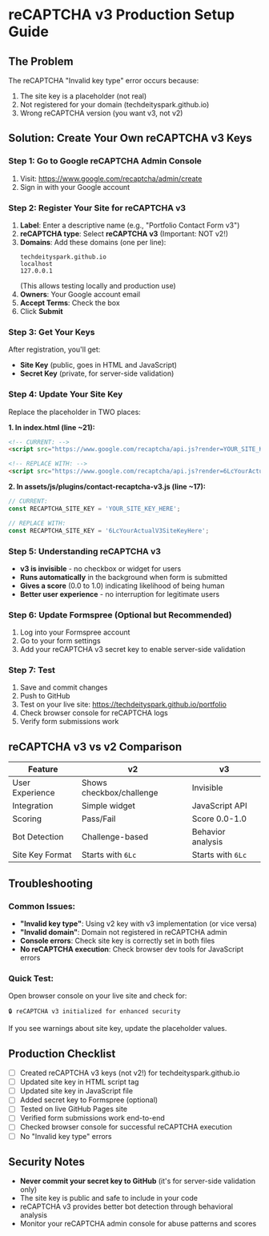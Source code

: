 # reCAPTCHA v3 Production Setup Guide

## The Problem
The reCAPTCHA "Invalid key type" error occurs because:
1. The site key is a placeholder (not real)
2. Not registered for your domain (techdeityspark.github.io)
3. Wrong reCAPTCHA version (you want v3, not v2)

## Solution: Create Your Own reCAPTCHA v3 Keys

### Step 1: Go to Google reCAPTCHA Admin Console
1. Visit: https://www.google.com/recaptcha/admin/create
2. Sign in with your Google account

### Step 2: Register Your Site for reCAPTCHA v3
1. **Label**: Enter a descriptive name (e.g., "Portfolio Contact Form v3")
2. **reCAPTCHA type**: Select **reCAPTCHA v3** (Important: NOT v2!)
3. **Domains**: Add these domains (one per line):
   ```
   techdeityspark.github.io
   localhost
   127.0.0.1
   ```
   (This allows testing locally and production use)
4. **Owners**: Your Google account email
5. **Accept Terms**: Check the box
6. Click **Submit**

### Step 3: Get Your Keys
After registration, you'll get:
- **Site Key** (public, goes in HTML and JavaScript)
- **Secret Key** (private, for server-side validation)

### Step 4: Update Your Site Key
Replace the placeholder in TWO places:

**1. In index.html (line ~21):**
```html
<!-- CURRENT: -->
<script src="https://www.google.com/recaptcha/api.js?render=YOUR_SITE_KEY_HERE"></script>

<!-- REPLACE WITH: -->
<script src="https://www.google.com/recaptcha/api.js?render=6LcYourActualV3SiteKeyHere"></script>
```

**2. In assets/js/plugins/contact-recaptcha-v3.js (line ~17):**
```javascript
// CURRENT:
const RECAPTCHA_SITE_KEY = 'YOUR_SITE_KEY_HERE';

// REPLACE WITH:
const RECAPTCHA_SITE_KEY = '6LcYourActualV3SiteKeyHere';
```

### Step 5: Understanding reCAPTCHA v3
- **v3 is invisible** - no checkbox or widget for users
- **Runs automatically** in the background when form is submitted
- **Gives a score** (0.0 to 1.0) indicating likelihood of being human
- **Better user experience** - no interruption for legitimate users

### Step 6: Update Formspree (Optional but Recommended)
1. Log into your Formspree account
2. Go to your form settings
3. Add your reCAPTCHA v3 secret key to enable server-side validation

### Step 7: Test
1. Save and commit changes
2. Push to GitHub
3. Test on your live site: https://techdeityspark.github.io/portfolio
4. Check browser console for reCAPTCHA logs
5. Verify form submissions work

## reCAPTCHA v3 vs v2 Comparison

| Feature | v2 | v3 |
|---------|----|----|
| User Experience | Shows checkbox/challenge | Invisible |
| Integration | Simple widget | JavaScript API |
| Scoring | Pass/Fail | Score 0.0-1.0 |
| Bot Detection | Challenge-based | Behavior analysis |
| Site Key Format | Starts with `6Lc` | Starts with `6Lc` |

## Troubleshooting

### Common Issues:
- **"Invalid key type"**: Using v2 key with v3 implementation (or vice versa)
- **"Invalid domain"**: Domain not registered in reCAPTCHA admin
- **Console errors**: Check site key is correctly set in both files
- **No reCAPTCHA execution**: Check browser dev tools for JavaScript errors

### Quick Test:
Open browser console on your live site and check for:
```
🔒 reCAPTCHA v3 initialized for enhanced security
```

If you see warnings about site key, update the placeholder values.

## Production Checklist
- [ ] Created reCAPTCHA v3 keys (not v2!) for techdeityspark.github.io
- [ ] Updated site key in HTML script tag
- [ ] Updated site key in JavaScript file
- [ ] Added secret key to Formspree (optional)
- [ ] Tested on live GitHub Pages site
- [ ] Verified form submissions work end-to-end
- [ ] Checked browser console for successful reCAPTCHA execution
- [ ] No "Invalid key type" errors

## Security Notes
- **Never commit your secret key to GitHub** (it's for server-side validation only)
- The site key is public and safe to include in your code
- reCAPTCHA v3 provides better bot detection through behavioral analysis
- Monitor your reCAPTCHA admin console for abuse patterns and scores
